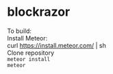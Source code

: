 # blockrazor
To build:   
Install Meteor:   
curl https://install.meteor.com/ | sh   
Clone repository   
`meteor install`   
`meteor`   
